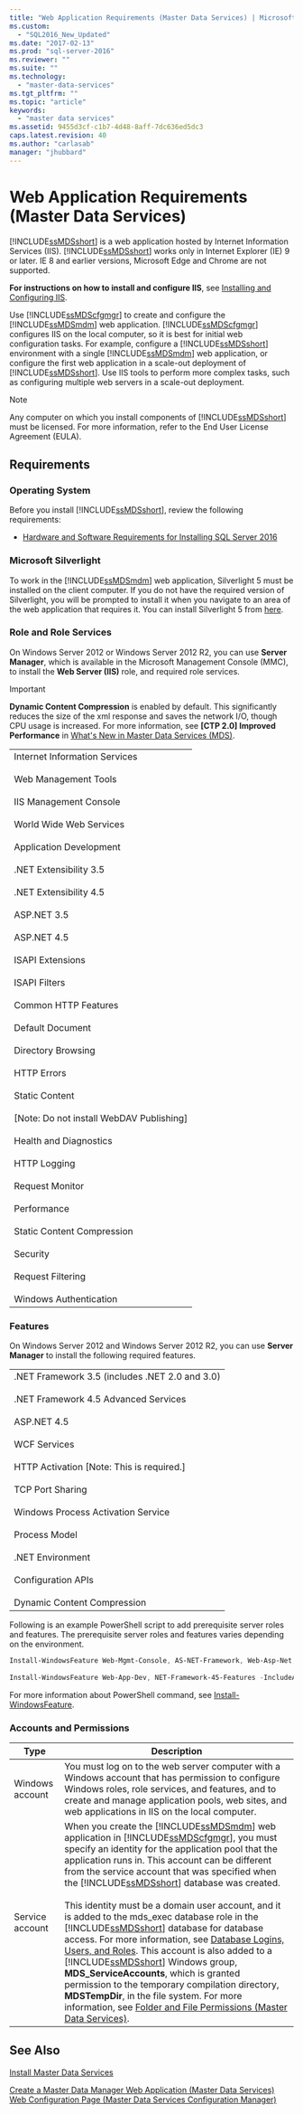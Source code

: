 ```yaml
---
title: "Web Application Requirements (Master Data Services) | Microsoft Docs"
ms.custom: 
  - "SQL2016_New_Updated"
ms.date: "2017-02-13"
ms.prod: "sql-server-2016"
ms.reviewer: ""
ms.suite: ""
ms.technology: 
  - "master-data-services"
ms.tgt_pltfrm: ""
ms.topic: "article"
keywords: 
  - "master data services"
ms.assetid: 9455d3cf-c1b7-4d48-8aff-7dc636ed5dc3
caps.latest.revision: 40
ms.author: "carlasab"
manager: "jhubbard"
---
```

# Web Application Requirements (Master Data Services)
  [!INCLUDE[ssMDSshort](../../../analysis-services/includes/ssmdsshort-md.md)] is a web application hosted by Internet Information Services (IIS). [!INCLUDE[ssMDSshort](../../../analysis-services/includes/ssmdsshort-md.md)] works only in Internet Explorer (IE) 9 or later. IE 8  and earlier versions, Microsoft Edge and Chrome are not supported.  

**For instructions on how to install and configure IIS**, see [Installing and Configuring IIS](../../../master-data-services/master-data-services-installation-and-configuration.md#InstallIIS).
  
 Use [!INCLUDE[ssMDScfgmgr](../../../database-engine/install/windows/includes/ssmdscfgmgr-md.md)] to create and configure the [!INCLUDE[ssMDSmdm](../../../database-engine/install/windows/includes/ssmdsmdm-md.md)] web application. [!INCLUDE[ssMDScfgmgr](../../../database-engine/install/windows/includes/ssmdscfgmgr-md.md)] configures IIS on the local computer, so it is best for initial web configuration tasks. For example, configure a [!INCLUDE[ssMDSshort](../../../analysis-services/includes/ssmdsshort-md.md)] environment with a single [!INCLUDE[ssMDSmdm](../../../database-engine/install/windows/includes/ssmdsmdm-md.md)] web application, or configure the first web application in a scale-out deployment of [!INCLUDE[ssMDSshort](../../../analysis-services/includes/ssmdsshort-md.md)]. Use IIS tools to perform more complex tasks, such as configuring multiple web servers in a scale-out deployment.  
  
> [!NOTE]  
>  Any computer on which you install components of [!INCLUDE[ssMDSshort](../../../analysis-services/includes/ssmdsshort-md.md)] must be licensed. For more information, refer to the End User License Agreement (EULA).  
  
## Requirements  
  
### Operating System  
 Before you install [!INCLUDE[ssMDSshort](../../../analysis-services/includes/ssmdsshort-md.md)], review the following requirements:    
    
-   [Hardware and Software Requirements for Installing SQL Server 2016](../Topic/Hardware%20and%20Software%20Requirements%20for%20Installing%20SQL%20Server%202016.md)    
  
### Microsoft Silverlight  
 To work in the [!INCLUDE[ssMDSmdm](../../../database-engine/install/windows/includes/ssmdsmdm-md.md)] web application, Silverlight 5 must be installed on the client computer. If you do not have the required version of Silverlight, you will be prompted to install it when you navigate to an area of the web application that requires it. You can install Silverlight 5 from [here](http://go.microsoft.com/fwlink/?LinkId=243096).  
  
### Role and Role Services  
 On Windows Server 2012 or Windows Server 2012 R2, you can use **Server Manager**, which is available in the Microsoft Management Console (MMC), to install the **Web Server (IIS)** role, and required role services.  
 
 
> [!IMPORTANT]  
>**Dynamic Content Compression** is enabled by default. This significantly reduces the size of the xml response and saves the network I/O, though CPU usage is increased.  For more information, see **[CTP 2.0] Improved Performance** in [What's New in Master Data Services &#40;MDS&#41;](../../../master-data-services/what-s-new-in-master-data-services-mds.md).  
  
||  
|-|  
|Internet Information Services<br /><br /> Web Management Tools<br /><br /> IIS Management Console<br /><br /> World Wide Web Services<br /><br /> Application Development<br /><br /> .NET Extensibility 3.5<br /><br /> .NET Extensibility 4.5<br /><br /> ASP.NET 3.5<br /><br /> ASP.NET 4.5<br /><br /> ISAPI Extensions<br /><br /> ISAPI Filters<br /><br /> Common HTTP Features<br /><br /> Default Document<br /><br /> Directory Browsing<br /><br /> HTTP Errors<br /><br /> Static Content<br /><br /> [Note: Do not install WebDAV Publishing]<br /><br /> Health and Diagnostics<br /><br /> HTTP Logging<br /><br /> Request Monitor<br /><br /> Performance<br /><br /> Static Content Compression<br /><br /> Security<br /><br /> Request Filtering<br /><br /> Windows Authentication|  
  
### Features 
 On Windows Server 2012 and Windows Server 2012 R2, you can use **Server Manager** to install the following required features.  
  
||  
|-|  
|.NET Framework 3.5 (includes .NET 2.0 and 3.0)<br /><br /> .NET Framework 4.5 Advanced Services<br /><br /> ASP.NET 4.5<br /><br /> WCF Services<br /><br /> HTTP Activation [Note: This is required.]<br /><br /> TCP Port Sharing<br /><br /> Windows Process Activation Service<br /><br /> Process Model<br /><br /> .NET Environment<br /><br /> Configuration APIs<br/><br/>Dynamic Content Compression|  
  
 Following is an example PowerShell script to add prerequisite server roles and features. The prerequisite server roles and features varies depending on the environment.  
  
```powershell  
Install-WindowsFeature Web-Mgmt-Console, AS-NET-Framework, Web-Asp-Net, Web-Asp-Net45, Web-Default-Doc, Web-Dir-Browsing, Web-Http-Errors, Web-Static-Content, Web-Http-Logging, Web-Request-Monitor, Web-Stat-Compression, Web-Filtering, Web-Windows-Auth, NET-Framework-Core, WAS-Process-Model, WAS-NET-Environment, WAS-Config-APIs  
  
Install-WindowsFeature Web-App-Dev, NET-Framework-45-Features -IncludeAllSubFeature –Restart  
```  
  
 For more information about PowerShell command, see [Install-WindowsFeature](https://technet.microsoft.com/library/jj205467).  
  
### Accounts and Permissions  
  
|Type|Description|  
|----------|-----------------|  
|Windows account|You must log on to the web server computer with a Windows account that has permission to configure Windows roles, role services, and features, and to create and manage application pools, web sites, and web applications in IIS on the local computer.|  
|Service account|When you create the [!INCLUDE[ssMDSmdm](../../../database-engine/install/windows/includes/ssmdsmdm-md.md)] web application in [!INCLUDE[ssMDScfgmgr](../../../database-engine/install/windows/includes/ssmdscfgmgr-md.md)], you must specify an identity for the application pool that the application runs in. This account can be different from the service account that was specified when the [!INCLUDE[ssMDSshort](../../../analysis-services/includes/ssmdsshort-md.md)] database was created.<br /><br /> This identity must be a domain user account, and it is added to the mds_exec database role in the [!INCLUDE[ssMDSshort](../../../analysis-services/includes/ssmdsshort-md.md)] database for database access. For more information, see [Database Logins, Users, and Roles](../../../master-data-services/database-logins-users-and-roles-master-data-services.md). This account is also added to a [!INCLUDE[ssMDSshort](../../../analysis-services/includes/ssmdsshort-md.md)] Windows group, **MDS_ServiceAccounts**, which is granted permission to the temporary compilation directory, **MDSTempDir**, in the file system. For more information, see [Folder and File Permissions &#40;Master Data Services&#41;](../../../master-data-services/folder-and-file-permissions-master-data-services.md).|  
  
## See Also  
 [Install Master Data Services](../../../master-data-services/install/windows/install-master-data-services.md)   
      
 [Create a Master Data Manager Web Application &#40;Master Data Services&#41;](../../../master-data-services/install/windows/create-a-master-data-manager-web-application-master-data-services.md)   
 [Web Configuration Page &#40;Master Data Services Configuration Manager&#41;](../../../master-data-services/web-configuration-page-master-data-services-configuration-manager.md)  
  
  